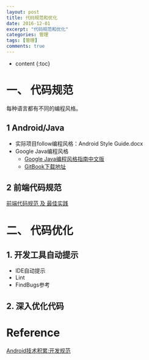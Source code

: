 ```yaml
---
layout: post
title: 代码规范和优化
date: 2016-12-01
excerpt: "代码规范和优化"
categories: 管理
tags: [管理]
comments: true
---
```


* content
{:toc}


# 一、 代码规范

每种语言都有不同的编程风格。

## 1 Android/Java

- 实际项目follow编程风格：Android Style Guide.docx
- Google Java编程风格
    - [Google Java编程风格指南中文版 ](http://www.cnblogs.com/lanxuezaipiao/p/3534447.html)
    - [GitBook下载地址](https://www.gitbook.com/book/jervyshi/google-java-styleguide-zh/details)

## 2 前端代码规范

[前端代码规范 及 最佳实践](https://coderlmn.github.io/code-standards/) 


# 二、 代码优化

## 1. 开发工具自动提示

- IDE自动提示
- Lint
- FindBugs参考

## 2. 深入优化代码


# Reference

[Android技术积累:开发规范](http://keeganlee.me/post/android/20150709) 
